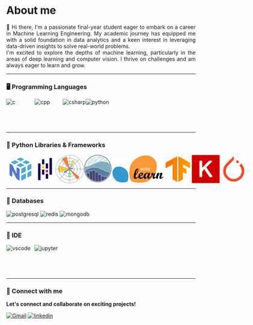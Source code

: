 # About me
<div align="justify">
👋 Hi there,
I'm a passionate final-year student eager to embark on a career in Machine Learning Engineering. My academic journey has equipped me with a solid foundation in data analytics and a keen interest in leveraging data-driven insights to solve real-world problems.
</div>
<div align="justify">
I'm excited to explore the depths of machine learning, particularly in the areas of deep learning and computer vision. I thrive on challenges and am always eager to learn and grow. </div>
<hr/>

### 🖥️ Programming Languages 
<div style="display: flex;">
<img src="https://user-images.githubusercontent.com/25181517/192106070-46255bcf-65e6-4c6b-a296-bf8d0d8fb2a7.png" width="75" height="75" alt="c" >
<img src="https://user-images.githubusercontent.com/25181517/192106073-90fffafe-3562-4ff9-a37e-c77a2da0ff58.png" width="75" height="75" alt="cpp">
<img src="https://raw.githubusercontent.com/marwin1991/profile-technology-icons/refs/heads/main/icons/c%23.png"  height="75" alt="csharp">
<img src="https://user-images.githubusercontent.com/25181517/183423507-c056a6f9-1ba8-4312-a350-19bcbc5a8697.png" width="75" height="75" alt="python">
</div>  
<hr>

### 🐍 Python Libraries & Frameworks
<div style="display: flex;">
<img src="https://raw.githubusercontent.com/KirtanG/KirtanG/refs/heads/main/assets/numpy.png" width="75" height="75" alt="numpy">
<img src="https://raw.githubusercontent.com/KirtanG/KirtanG/refs/heads/main/assets/pandas.png" width="75" height="75" alt="pandas">
<img src="https://raw.githubusercontent.com/KirtanG/KirtanG/refs/heads/main/assets/matplotlib.png" width="75" height="75" alt="matplotlib">
<img src="https://raw.githubusercontent.com/KirtanG/KirtanG/refs/heads/main/assets/seaborn.png" width="75" height="75" alt="seaborn" >
<img src="https://raw.githubusercontent.com/KirtanG/KirtanG/refs/heads/main/assets/sklearn.png" width="140" height="75" alt="sklearn" >
<img src="https://raw.githubusercontent.com/KirtanG/KirtanG/refs/heads/main/assets/tensorflow.png" width="75" height="75" alt="tensorflow">
<img src="https://raw.githubusercontent.com/KirtanG/KirtanG/refs/heads/main/assets/keras.png" width="75" height="75" alt="keras">
<img src="/assets/pytorch.png" width="75" height="75" alt="keras">
</div>
<hr>

### 💾 Databases
<div style="display: flex;">
</div>
<img src="https://user-images.githubusercontent.com/25181517/117208740-bfb78400-adf5-11eb-97bb-09072b6bedfc.png" width="75" height="75" alt="postgresql" >
<img src="https://raw.githubusercontent.com/marwin1991/profile-technology-icons/refs/heads/main/icons/redis.png"  height="75" alt="redis" >
<img src="https://raw.githubusercontent.com/marwin1991/profile-technology-icons/refs/heads/main/icons/mongodb.png" height="75" alt="mongodb" >
<hr>

### 🔨 IDE 
<div style="display: flex;">
<img src="https://user-images.githubusercontent.com/25181517/192108891-d86b6220-e232-423a-bf5f-90903e6887c3.png" width="75" height="75" alt="vscode">
<img src="https://user-images.githubusercontent.com/25181517/183914128-3fc88b4a-4ac1-40e6-9443-9a30182379b7.png" width="75" height="75" alt="jupyter" >
</div>
<hr>

### 🔗 Connect with me

**Let's connect and collaborate on exciting projects!**


<a href="mailto:kirtangoswami97@gmail.com">![Gmail](https://skillicons.dev/icons?i=gmail&theme=light)</a>
<a href="http://www.linkedin.com/in/kirtan-goswami">
![linkedin](https://skillicons.dev/icons?i=linkedin)
</a>
